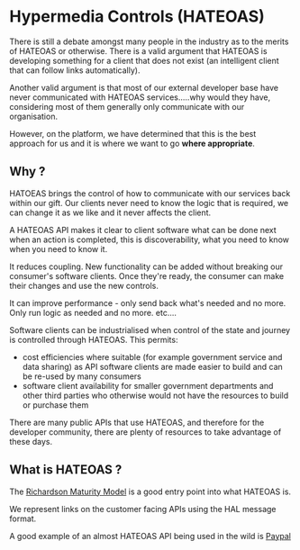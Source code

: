 # Hypermedia Controls (HATEOAS)

There is still a debate amongst many people in the industry as to the merits of HATEOAS or otherwise. There is a valid argument that HATEOAS is developing something for a client that does not exist (an intelligent client that can follow links automatically).

Another valid argument is that most of our external developer base have never communicated with HATEOAS services.....why would they have, considering most of them generally only communicate with our organisation.

However, on the platform, we have determined that this is the best approach for us and it is where we want to go **where appropriate**.

## Why ?

HATOEAS brings the control of how to communicate with our services back within our gift. Our clients never need to know the logic that is required, we can change it as we like and it never affects the client.

A HATEOAS API makes it clear to client software what can be done next when an action is completed, this is discoverability, what you need to know when you need to know it.

It reduces coupling. New functionality can be added without breaking our consumer's software clients. Once they're ready, the consumer can make their changes and use the new controls.

It can improve performance - only send back what's needed and no more. Only run logic as needed and no more. etc....

Software clients can be industrialised when control of the state and journey is controlled through HATEOAS. This permits:

* cost efficiencies where suitable (for example government service and data sharing) as API software clients are made easier to build and can be re-used by many consumers
* software client availability for smaller government departments and other third parties who otherwise would not have the resources to build or purchase them

There are many public APIs that use HATEOAS, and therefore for the developer community, there are plenty of resources to take advantage of these days. 

## What is HATEOAS ?

The [Richardson Maturity Model](https://martinfowler.com/articles/richardsonMaturityModel.html#level3) is a good entry point into what HATEOAS is.

We represent links on the customer facing APIs using the HAL message format.

A good example of an almost HATEOAS API being used in the wild is  [Paypal](https://developer.paypal.com/docs/api/overview/)
